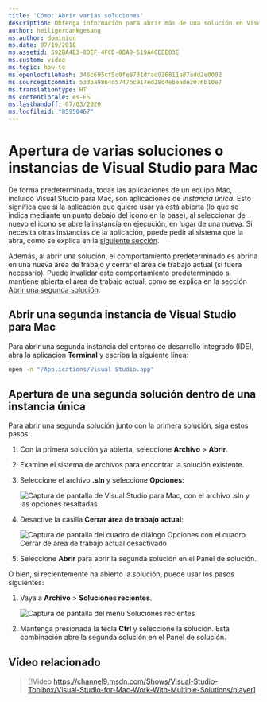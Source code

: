 ```yaml
---
title: 'Cómo: Abrir varias soluciones'
description: Obtenga información para abrir más de una solución en Visual Studio para Mac y para abrir más de una instancia de la aplicación.
author: heiligerdankgesang
ms.author: dominicn
ms.date: 07/19/2018
ms.assetid: 592BA4E3-8DEF-4FCD-8BA0-519A4CEEE03E
ms.custom: video
ms.topic: how-to
ms.openlocfilehash: 346c695cf5c0fe9781dfad026811a87add2e0002
ms.sourcegitcommit: 5335a9864d5747bc917ed28d4ebeade3076b10e7
ms.translationtype: HT
ms.contentlocale: es-ES
ms.lasthandoff: 07/03/2020
ms.locfileid: "85950467"
---
```

# <a name="open-multiple-solutions-or-instances-of-visual-studio-for-mac"></a>Apertura de varias soluciones o instancias de Visual Studio para Mac

De forma predeterminada, todas las aplicaciones de un equipo Mac, incluido Visual Studio para Mac, son aplicaciones de _instancia única_. Esto significa que si la aplicación que quiere usar ya está abierta (lo que se indica mediante un punto debajo del icono en la base), al seleccionar de nuevo el icono se abre la instancia en ejecución, en lugar de una nueva. Si necesita otras instancias de la aplicación, puede pedir al sistema que la abra, como se explica en la [siguiente sección](#open-a-second-instance-of-visual-studio-for-mac).

Además, al abrir una solución, el comportamiento predeterminado es abrirla en una nueva área de trabajo y cerrar el área de trabajo actual (si fuera necesario). Puede invalidar este comportamiento predeterminado si mantiene abierta el área de trabajo actual, como se explica en la sección [Abrir una segunda solución](#open-a-second-solution-inside-a-single-instance).

## <a name="open-a-second-instance-of-visual-studio-for-mac"></a>Abrir una segunda instancia de Visual Studio para Mac

Para abrir una segunda instancia del entorno de desarrollo integrado (IDE), abra la aplicación **Terminal** y escriba la siguiente línea:

```bash
open -n "/Applications/Visual Studio.app"
```

## <a name="open-a-second-solution-inside-a-single-instance"></a>Apertura de una segunda solución dentro de una instancia única

Para abrir una segunda solución junto con la primera solución, siga estos pasos:

1. Con la primera solución ya abierta, seleccione **Archivo** > **Abrir**.
2. Examine el sistema de archivos para encontrar la solución existente.
3. Seleccione el archivo **.sln** y seleccione **Opciones**:

    ![Captura de pantalla de Visual Studio para Mac, con el archivo .sln y las opciones resaltadas](media/open-multiple-solutions-image3.png)

4. Desactive la casilla **Cerrar área de trabajo actual**:

    ![Captura de pantalla del cuadro de diálogo Opciones con el cuadro Cerrar de área de trabajo actual desactivado](media/open-multiple-solutions-image1.png)

5. Seleccione **Abrir** para abrir la segunda solución en el Panel de solución.

O bien, si recientemente ha abierto la solución, puede usar los pasos siguientes:

1. Vaya a **Archivo** > **Soluciones recientes**.

    ![Captura de pantalla del menú Soluciones recientes](media/open-multiple-solutions-image2.png)

1. Mantenga presionada la tecla **Ctrl** y seleccione la solución. Esta combinación abre la segunda solución en el Panel de solución.

## <a name="related-video"></a>Vídeo relacionado

> [!Video https://channel9.msdn.com/Shows/Visual-Studio-Toolbox/Visual-Studio-for-Mac-Work-With-Multiple-Solutions/player]
